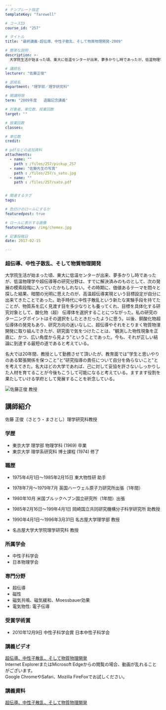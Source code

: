 ```yaml
---
# テンプレート指定
templateKey: "farewell"

# コースID
course_id: "257"

# タイトル
title: "最終講義-超伝導、中性子散乱、そして物質物理開発-2009"

# 簡単な説明
description: >-
  大学院生活が始まった頃、東大に低温センターが出来、夢多かりし時であったが、低温物理学や超伝導等の研究分野は、すでに解決済みのものとして、次の発展の模索段階に入っていたかもしれない。その時期に、価値...

# 講師名
lecturer: "佐藤正俊"

# 部局名
department: "理学部／理学研究科"

# 開講時限
term: "2009年度	退職記念講義"

# 対象者、単位数、授業回数
target: ""

# 授業回数
classes: 

# 単位数
credit: 

# pdfなどの追加資料
attachments: 
  - name: "" 
    path : /files/257/pickup_257
  - name: "佐藤先生の写真" 
    path : /files/257/s_sato.jpg
  - name: "" 
    path : /files/257/sato.pdf


# 関連するタグ
tags:

# 色付けのロールにするか
featuredpost: true

# ロールに表示する画像
featuredimage: /img/chemex.jpg

# 記事投稿日
date: 2017-02-15

---
```

### 超伝導、中性子散乱、そして物質物理開発 

大学院生活が始まった頃、東大に低温センターが出来、夢多かりし時であったが、低温物理学や超伝導等の研究分野は、すでに解決済みのものとして、次の発展の模索段階に入っていたかもしれない。その時期に、価値あるテ一マを悶々と探した結果、暗闇の光明に思えたのが、高温超伝導実現という目標設定が自分に出来てきたことであった。助手時代に中性子散乱という新たな実験手段を持てたことが、物質系を広く見渡す目を多少なりとも養ってくれ、目標を具体化する研究対象として、酸化物（超） 伝導体を選択することにつながった。私の研究のタ一二ングポイントはその選択をしたときだったように思う。以後、銅酸化物超伝導体の発見もあり、研究方向の迷いなしに、超伝導やそれをとりまく物質物浬開発に取り組んできたが、研究面で気をつけたことは、"観測した物性現象を正直に、かつ、広い角度から見よう"ということであった。今も、それが正しい結論に到達する最短の道であると考えている。 

名大では20年間、教授として勤務させて頂いたが、教育面では"学生と思いやりのある緊張関係を保つこと"と"研究指導の責任について自分を偽らないこと"とを考えてきた。名大ほどの大学であれば、己に対して妥協を許さないしっかりした人材を育てることが今後もこうして可能になると考えている。ますます役割を果たしていける学府として発展することを祈念している。

![佐藤正俊 教授](/files/257/s_sato.jpg) 
## 講師紹介

佐藤 正俊（さとう・まさとし）理学研究科教授 

### 学歴

  * 東京大学 理学部 物理学科 (1969) 卒業
  * 東京大学 理学系研究科 博士課程 (1974) 修了

### 職歴

  * 1975年4月1日〜1985年2月15日 東大物性研 助手
  * 1978年7月〜1979年7月 英国ハーウェル原子力研究所出張（1年間）
  * 1980年10月 米国ブルックへブン国立研究所（1年間）出張　 

  * 1985年2月16日〜199年4月1日 岡崎国立共同研究機構分子科学研究所 助教授　 

  * 1990年4月1日〜1996年3月31日 名古屋大学理学部 教授
  * 名古屋大学大学院理学研究科 教授

### 所属学会

  * 中性子科学会
  * 日本物理学会

### 専門分野

  * 超伝導
  * 磁性
  * 磁気共鳴、磁気緩和、Moessbauer効果
  * 電気物性: 電子伝導

### 受賞学術賞

  * 2010年12月9日 中性子科学会賞 日本中性子科学会
### 講義ビデオ

[超伝導、中性子散乱、そして物質物理開発](http://nuvideo.media.nagoya-u.ac.jp/embed/d82ba8c308e0545007412db1f0d2ce8b387f7010)  
Internet ExplorerまたはMicrosoft Edgeからの閲覧の場合、動画が乱れることがございます。  
Google ChromeやSafari、Mozilla FireFoxでお試しください。 

### 講義資料


[超伝導、中性子散乱、そして物質物理開発](/files/257/sato.pdf) 
